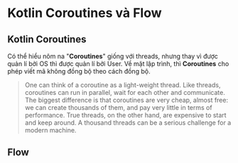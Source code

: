 # Kotlin Coroutines và Flow

## Kotlin Coroutines
Có thể hiểu nôm na "**Coroutines**" giống với threads, nhưng thay vì được quản lí bởi OS thì được quản lí bởi User.
Về mặt lập trình, thì **Coroutines** cho phép viết mã không đồng bộ theo cách đồng bộ.
> One can think of a coroutine as a light-weight thread. Like threads, coroutines can run in parallel, wait for each other and communicate. The biggest difference is that coroutines are very cheap, almost free: we can create thousands of them, and pay very little in terms of performance. True threads, on the other hand, are expensive to start and keep around. A thousand threads can be a serious challenge for a modern machine.

## Flow
